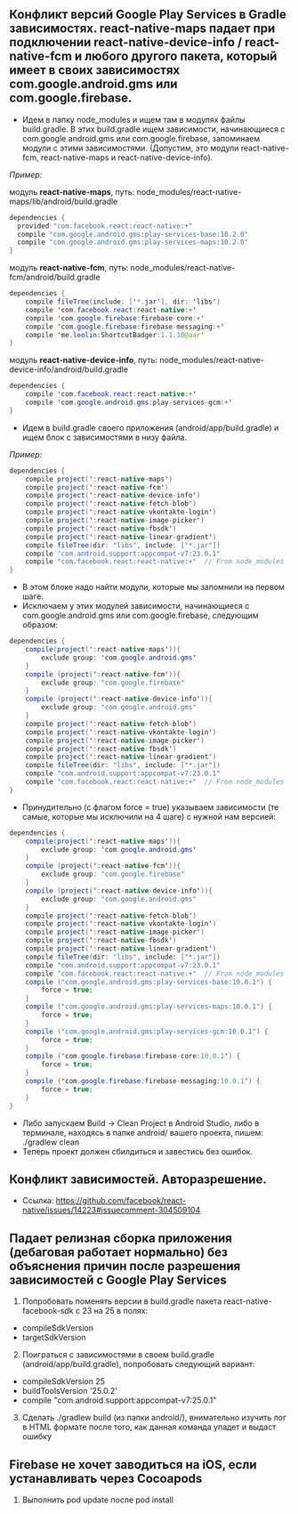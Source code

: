 ##  Конфликт версий Google Play Services в Gradle зависимостях. react-native-maps падает при подключении react-native-device-info / react-native-fcm и любого другого пакета, который имеет в своих зависимостях com.google.android.gms или com.google.firebase.

- Идем в папку node_modules и ищем там в модулях файлы build.gradle. В этих build.gradle ищем зависимости, начинающиеся с com.google.android.gms или com.google.firebase, запоминаем модули с этими зависимостями. (Допустим, это модули react-native-fcm, react-native-maps и react-native-device-info). 

_Пример:_

модуль __react-native-maps__, путь: node_modules/react-native-maps/lib/android/build.gradle
```java
dependencies {
  provided "com.facebook.react:react-native:+"
  compile "com.google.android.gms:play-services-base:10.2.0"
  compile "com.google.android.gms:play-services-maps:10.2.0"
}
```
модуль __react-native-fcm__, путь: node_modules/react-native-fcm/android/build.gradle
```java
dependencies {
    compile fileTree(include: ['*.jar'], dir: 'libs')
    compile 'com.facebook.react:react-native:+'
    compile 'com.google.firebase:firebase-core:+'
    compile 'com.google.firebase:firebase-messaging:+'
    compile 'me.leolin:ShortcutBadger:1.1.10@aar'
}
```
модуль __react-native-device-info__, путь: node_modules/react-native-device-info/android/build.gradle
```java
dependencies {
    compile 'com.facebook.react:react-native:+'
    compile 'com.google.android.gms:play-services-gcm:+'
}
```
- Идем в build.gradle своего приложения (android/app/build.gradle) и ищем блок с зависимостями в низу файла.

_Пример:_
```java
dependencies {
    compile project(':react-native-maps')
    compile project(':react-native-fcm')
    compile project(':react-native-device-info')
    compile project(':react-native-fetch-blob')
    compile project(':react-native-vkontakte-login')
    compile project(':react-native-image-picker')
    compile project(':react-native-fbsdk')
    compile project(':react-native-linear-gradient')
    compile fileTree(dir: "libs", include: ["*.jar"])
    compile "com.android.support:appcompat-v7:23.0.1"
    compile "com.facebook.react:react-native:+"  // From node_modules
}
```
- В этом блоке надо найти модули, которые мы запомнили на первом шаге.
- Исключаем у этих модулей зависимости, начинающиеся с com.google.android.gms или com.google.firebase, следующим образом:
```java
dependencies {
    compile(project(':react-native-maps')){
        exclude group: 'com.google.android.gms'
    }
    compile (project(':react-native-fcm')){
        exclude group: "com.google.firebase" 
    }
    compile (project(':react-native-device-info')){
        exclude group: "com.google.android.gms" 
    }
    compile project(':react-native-fetch-blob')
    compile project(':react-native-vkontakte-login')
    compile project(':react-native-image-picker')
    compile project(':react-native-fbsdk')
    compile project(':react-native-linear-gradient')
    compile fileTree(dir: "libs", include: ["*.jar"])
    compile "com.android.support:appcompat-v7:23.0.1"
    compile "com.facebook.react:react-native:+"  // From node_modules
}
```
- Принудительно (с флагом force = true) указываем зависимости (те самые, которые мы исключили на 4 шаге) с нужной нам версией:
```java
dependencies {
    compile(project(':react-native-maps')){
        exclude group: 'com.google.android.gms'
    }
    compile (project(':react-native-fcm')){
        exclude group: "com.google.firebase" 
    }
    compile (project(':react-native-device-info')){
        exclude group: "com.google.android.gms" 
    }
    compile project(':react-native-fetch-blob')
    compile project(':react-native-vkontakte-login')
    compile project(':react-native-image-picker')
    compile project(':react-native-fbsdk')
    compile project(':react-native-linear-gradient')
    compile fileTree(dir: "libs", include: ["*.jar"])
    compile "com.android.support:appcompat-v7:23.0.1"
    compile "com.facebook.react:react-native:+"  // From node_modules
    compile ("com.google.android.gms:play-services-base:10.0.1") {
        force = true;
    }
    compile ("com.google.android.gms:play-services-maps:10.0.1") {
        force = true;
    }
    compile ("com.google.android.gms:play-services-gcm:10.0.1") {
        force = true;
    }
    compile ('com.google.firebase:firebase-core:10.0.1') {
        force = true;
    }
    compile ('com.google.firebase:firebase-messaging:10.0.1') {
        force = true;
    }
}
```
- Либо запускаем Build -> Clean Project в Android Studio, либо в терминале, находясь в папке android/ вашего проекта, пишем: ./gradlew clean
- Теперь проект должен сбилдиться и завестись без ошибок.

## Конфликт зависимостей. Авторазрешение.

- Ссылка: https://github.com/facebook/react-native/issues/14223#issuecomment-304509104

## Падает релизная сборка приложения (дебаговая работает нормально) без объяснения причин после разрешения зависимостей с Google Play Services

1. Попробовать поменять версии в build.gradle пакета react-native-facebook-sdk с 23 на 25 в полях:
- compileSdkVersion
- targetSdkVersion

2. Поиграться с зависимостями в своем build.gradle (android/app/build.gradle), попробовать следующий вариант:
- compileSdkVersion 25
- buildToolsVersion '25.0.2'
- compile "com.android.support:appcompat-v7:25.0.1"

3. Сделать ./gradlew build (из папки android/), внимательно изучить лог в HTML формате после того, как данная команда упадет и выдаст ошибку

## Firebase не хочет заводиться на iOS, если устанавливать через Cocoapods

1. Выполнить pod update после pod install